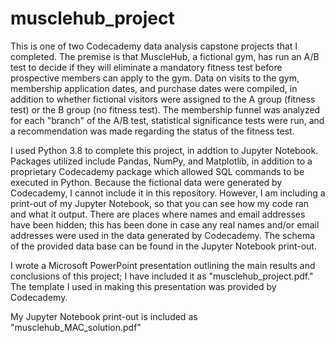 # musclehub_project

This is one of two Codecademy data analysis capstone projects that I completed. The premise is that MuscleHub, a fictional gym, has run an A/B test to decide if they will eliminate a mandatory fitness test before prospective members can apply to the gym. Data on visits to the gym, membership application dates, and purchase dates were compiled, in addition to whether fictional visitors were assigned to the A group (fitness test) or the B group (no fitness test). The membership funnel was analyzed for each "branch" of the A/B test, statistical significance tests were run, and a recommendation was made regarding the status of the fitness test.

I used Python 3.8 to complete this project, in addtion to Jupyter Notebook. Packages utilized include Pandas, NumPy, and Matplotlib, in addition to a proprietary Codecademy package which allowed SQL commands to be executed in Python. Because the fictional data were generated by Codecademy, I cannot include it in this repository. However, I am including a print-out of my Jupyter Notebook, so that you can see how my code ran and what it output. There are places where names and email addresses have been hidden; this has been done in case any real names and/or email addresses were used in the data generated by Codecademy. The schema of the provided data base can be found in the Jupyter Notebook print-out.

I wrote a Microsoft PowerPoint presentation outlining the main results and conclusions of this project; I have included it as "musclehub_project.pdf." The template I used in making this presentation was provided by Codecademy.

My Jupyter Notebook print-out is included as "musclehub_MAC_solution.pdf"
